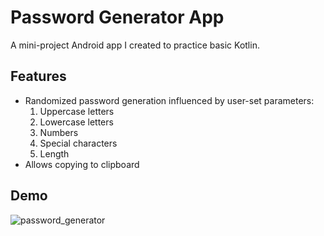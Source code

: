 # Password Generator App
A mini-project Android app I created to practice basic Kotlin. 
## Features
- Randomized password generation influenced by user-set parameters:
  1. Uppercase letters
  2. Lowercase letters
  3. Numbers
  4. Special characters
  5. Length
- Allows copying to clipboard

## Demo
![password_generator](https://user-images.githubusercontent.com/19531623/188773846-7bc5bd2e-3458-4074-8a80-1a788a31797e.gif)
